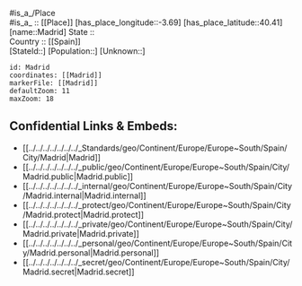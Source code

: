 ﻿---
location:
- 40.41
- -3.69
mapzoom:
- 7
- 12
mapmarker: city
type: City
tags:
- geo/City
SpocWebEntityId: 32210
isDeleted: false
confidential: public
has_id_wikidata: Q2807
shares_border_with:
- '[[_Standards/WikiData/WD~Leganés,77433]]'
- '[[_Standards/WikiData/WD~Coslada,164197]]'
- '[[_Standards/WikiData/WD~Majadahonda,427505]]'
- "[[_Standards/WikiData/WD~San Sebastián de los Reyes,484717]]"
- '[[_Standards/WikiData/WD~Alcobendas,487679]]'
- '[[_Standards/WikiData/WD~Torrelodones,542958]]'
- "[[_Standards/WikiData/WD~Las Rozas de Madrid,592747]]"
- "[[_Standards/WikiData/WD~Pozuelo de Alarcón,639422]]"
- '[[_Standards/WikiData/WD~Rivas-Vaciamadrid,644481]]'
- "[[_Standards/WikiData/WD~Hoyo de Manzanares,664769]]"
- "[[_Standards/WikiData/WD~San Fernando de Henares,842211]]"
- "[[_Standards/WikiData/WD~Tres Cantos,910410]]"
- "[[_Standards/WikiData/WD~Paracuellos de Jarama,2046249]]"
- '[[_Standards/WikiData/WD~Getafe,8802]]'
- '[[_Standards/WikiData/WD~Alcorcón,10372]]'
- "[[_Standards/WikiData/WD~Colmenar Viejo,55480]]"
twinned_administrative_body:
- '[[_Standards/WikiData/WD~Marrakesh,101625]]'
- "[[_Standards/WikiData/WD~Maui County,111409]]"
- '[[_Standards/WikiData/WD~Hama,173545]]'
- '[[_Standards/WikiData/WD~Chimbote,518431]]'
- '[[_Standards/WikiData/WD~Warsaw,270]]'
- '[[_Standards/WikiData/WD~Sofia,472]]'
- '[[_Standards/WikiData/WD~Lisbon,597]]'
- '[[_Standards/WikiData/WD~Moscow,649]]'
- '[[_Standards/WikiData/WD~Beijing,956]]'
- '[[_Standards/WikiData/WD~Prague,1085]]'
- '[[_Standards/WikiData/WD~Montevideo,1335]]'
- '[[_Standards/WikiData/WD~Manila,1461]]'
- '[[_Standards/WikiData/WD~Bordeaux,1479]]'
- "[[_Standards/WikiData/WD~Buenos Aires,1486]]"
- "[[_Standards/WikiData/WD~La Paz,1491]]"
- "[[_Standards/WikiData/WD~Mexico City,1489]]"
- "[[_Standards/WikiData/WD~Abu Dhabi,1519]]"
- '[[_Standards/WikiData/WD~Athens,1524]]'
- '[[_Standards/WikiData/WD~Caracas,1533]]'
- "[[_Standards/WikiData/WD~Guatemala City,1555]]"
- '[[_Standards/WikiData/WD~Havana,1563]]'
- '[[_Standards/WikiData/WD~Budapest,1781]]'
- '[[_Standards/WikiData/WD~Kyiv,1899]]'
- '[[_Standards/WikiData/WD~Bogotá,2841]]'
- '[[_Standards/WikiData/WD~Lima,2868]]'
- '[[_Standards/WikiData/WD~Santiago,2887]]'
- '[[_Standards/WikiData/WD~Quito,2900]]'
- '[[_Standards/WikiData/WD~Asunción,2933]]'
- "[[_Standards/WikiData/WD~San José,3070]]"
- "[[_Standards/WikiData/WD~San Salvador,3110]]"
- '[[_Standards/WikiData/WD~Tegucigalpa,3238]]'
- '[[_Standards/WikiData/WD~Managua,3274]]'
- "[[_Standards/WikiData/WD~Panama City,3306]]"
- '[[_Standards/WikiData/WD~Rabat,3551]]'
- '[[_Standards/WikiData/WD~Tripoli,3579]]'
- '[[_Standards/WikiData/WD~Nouakchott,3688]]'
- '[[_Standards/WikiData/WD~Damascus,3766]]'
- '[[_Standards/WikiData/WD~Miami,8652]]'
- "[[_Standards/WikiData/WD~Rio de Janeiro,8678]]"
- '[[_Standards/WikiData/WD~Sarajevo,11194]]'
- "[[_Standards/WikiData/WD~La Serena,14467]]"
- '[[_Standards/WikiData/WD~Tirana,19689]]'
- "[[_Standards/WikiData/WD~New York City,60]]"
- '[[_Standards/WikiData/WD~Berlin,64]]'
- "[[_Standards/WikiData/WD~City of Brussels,239]]"
- "[[_Standards/WikiData/WD~Santo Domingo,34820]]"
- '[[_Standards/WikiData/WD~Cannes,39984]]'
- "[[_Standards/WikiData/WD~San Juan,41211]]"
diocese:
- "[[_Standards/WikiData/WD~Roman Catholic Archdiocese of Madrid,261490]]"
- "[[_Standards/WikiData/WD~Roman Catholic Archdiocese of Toledo,1423027]]"
- "[[_Standards/WikiData/WD~Roman Catholic Archdiocese of Madrid-Alcalá,50217408]]"
- "[[_Standards/WikiData/WD~Roman Catholic Diocese of Madrid-Alcalá,50217454]]"
owner_of:
- "[[_Standards/WikiData/WD~Caja Mágica,371585]]"
- "[[_Standards/WikiData/WD~Campo de Fútbol de Vallecas,983806]]"
patron_saint:
- "[[_Standards/WikiData/WD~Isidore the Laborer,379685]]"
- "[[_Standards/WikiData/WD~Virgin of Almudena,1136827]]"
- "[[_Standards/WikiData/WD~Mariana de Jesús,2244260]]"
contains_the_administrative_territorial_entity:
- '[[_Standards/WikiData/WD~Vicálvaro,589403]]'
- "[[_Standards/WikiData/WD~Fuencarral-El Pardo,656196]]"
- '[[_Standards/WikiData/WD~Latina,794954]]'
- '[[_Standards/WikiData/WD~Villaverde,919536]]'
- '[[_Standards/WikiData/WD~Usera,953368]]'
- '[[_Standards/WikiData/WD~Carabanchel,1001991]]'
- '[[_Standards/WikiData/WD~Chamberí,1763370]]'
- '[[_Standards/WikiData/WD~Centro,1763376]]'
- "[[_Standards/WikiData/WD~Ciudad Lineal,1763694]]"
- '[[_Standards/WikiData/WD~Hortaleza,1928529]]'
- "[[_Standards/WikiData/WD~Villa de Vallecas,1947988]]"
- '[[_Standards/WikiData/WD~Arganzuela,2000929]]'
- '[[_Standards/WikiData/WD~Retiro,2002296]]'
- "[[_Standards/WikiData/WD~Puente de Vallecas,2003054]]"
- '[[_Standards/WikiData/WD~Moncloa-Aravaca,2017682]]'
- '[[_Standards/WikiData/WD~Moratalaz,2076109]]'
- '[[_Standards/WikiData/WD~Castellana,4781]]'
flag: "[[_Standards/WikiData/WD~flag of the City of Madrid,600147]]"
described_by_source:
- "[[_Standards/WikiData/WD~Brockhaus and Efron Encyclopedic Dictionary,602358]]"
- "[[_Standards/WikiData/WD~Encyclopædia Britannica 11th edition,867541]]"
- "[[_Standards/WikiData/WD~Great Complete Encyclopedia of All Sciences and Arts,1547546]]"
- "[[_Standards/WikiData/WD~The Nuttall Encyclopædia,3181656]]"
- "[[_Standards/WikiData/WD~Sytin Military Encyclopedia,4114391]]"
- "[[_Standards/WikiData/WD~Jewish Encyclopedia of Brockhaus and Efron,4173137]]"
- "[[_Standards/WikiData/WD~Small Brockhaus and Efron Encyclopedic Dictionary,19180675]]"
- "[[_Standards/WikiData/WD~Meyers Konversations-Lexikon, 4th edition (1885–1890),19219752]]"
- "[[_Standards/WikiData/WD~Great Soviet Encyclopedia (1926–1947),20078554]]"
- "[[_Standards/WikiData/WD~Meyer’s Universum, Dritter Band,127953085]]"
- "[[_Standards/WikiData/WD~Meyer’s Universum, Achter Band,131447403]]"
located_in_or_next_to_body_of_water:
- "[[_Standards/WikiData/WD~Arroyo Meaques,793529]]"
- '[[_Standards/WikiData/WD~Manzanares,16512]]'
instance_of:
- "[[_Standards/WikiData/WD~tourist destination,1200957]]"
- "[[_Standards/WikiData/WD~municipality of Spain,2074737]]"
- "[[_Standards/WikiData/WD~national capital,108178728]]"
- '[[_Standards/WikiData/WD~city,515]]'
history_of_topic: "[[_Standards/WikiData/WD~history of Madrid,3136758]]"
coat_of_arms: "[[_Standards/WikiData/WD~coat of arms of Madrid,3775707]]"
replaces:
- "[[_Standards/WikiData/WD~Chamartín de la Rosa,3813738]]"
- "[[_Standards/WikiData/WD~Carabanchel Alto,3813766]]"
- '[[_Standards/WikiData/WD~Canillas,16542489]]'
- '[[_Standards/WikiData/WD~Canillejas,26203266]]'
economy_of_topic: "[[_Standards/WikiData/WD~economy of Madrid,5248073]]"
demographics_of_topic: "[[_Standards/WikiData/WD~demographics of Madrid,8469389]]"
geography_of_topic: "[[_Standards/WikiData/WD~geography of Madrid,8963800]]"
topic_s_main_template:
- "[[_Standards/WikiData/WD~Template_Districts of Madrid,10992381]]"
- '[[_Standards/WikiData/WD~Q18645205,18645205]]'
office_held_by_head_of_government: "[[_Standards/WikiData/WD~mayor of Madrid,17078548]]"
head_of_government: "[[_Standards/WikiData/WD~José Luis Martínez-Almeida,29636954]]"
studied_in: "[[_Standards/WikiData/WD~Historia moderna,29982541]]"
executive_body: "[[_Standards/WikiData/WD~Government Board of the City of Madrid,62015815]]"
open_data_portal: "[[_Standards/WikiData/WD~Madrid Open data portal,97097903]]"
visitor_center:
- "[[_Standards/WikiData/WD~Centro de Turismo de Sol,108366253]]"
- "[[_Standards/WikiData/WD~Plaza Mayor Tourist Information Centre,108377715]]"
part_of: "[[_Standards/WikiData/WD~Villa y corte,111805205]]"
contains_settlement:
- "[[_Standards/WikiData/WD~Madrid city,116170766]]"
- "[[_Standards/WikiData/WD~El Pardo,116652098]]"
capital: "[[_Standards/WikiData/WD~Madrid city,116170766]]"
partially_coincident_with: '[[_Standards/WikiData/WD~Maŷrīṭ,116232341]]'
Provenio_UUID: 4607a9be-4136-4c30-8f69-beb6c6a7c149
BHCL_UUID:
- 6460dad2-0c70-40a8-a063-e4f17d8737bc
- b93498ad-8da9-4d1f-9d58-aba130f1756c
ISNI: 0000000118822393
demonym:
- Madridčan
- Madridčanka
- madrilana
- madrilano
- madrilanu
- Madrider
- Madriderin
- Madriderinnen
- Madrilene
- Madrilenin
- Madrilenian
- Madridano
- madrildar
- madrilène
- Madrilène
- Madrileen
- madrytczyk
- madrytka
- madrilena
- madrileno
- madrileny
- madrilenya
- madrileña
- madrileño
budget: 4702875724
different_from: "[[_Standards/WikiData/WD~Community of Madrid,5756]]"
capital_of:
- "[[_Standards/WikiData/WD~Community of Madrid,5756]]"
- '[[_Standards/WikiData/WD~Spain,29]]'
located_in_the_administrative_territorial_entity: "[[_Standards/WikiData/WD~Community of Madrid,5756]]"
located_in_time_zone:
- '[[_Standards/WikiData/WD~UTC+01_00,6655]]'
- '[[_Standards/WikiData/WD~UTC+02_00,6723]]'
country: '[[_Standards/WikiData/WD~Spain,29]]'
continent: '[[_Standards/WikiData/WD~Europe,46]]'
social_media_followers: 10100
licence_plate_code: M
elevation_above_sea_level: 663
local_dialing_code: 91
OmegaWiki_Defined_Meaning: 7044
INE_code: 28079
native_label: Madrid
official_name: Madrid
official_website: "https://www.madrid.es/"
Facebook_username: ayuntamientodemadrid
Instagram_username: madrid
X_Twitter_username: madrid
GitHub_topic: madrid
male_population: 1520153
female_population: 1745973
population: 3416771
area: 604.4551
Commons_gallery: Madrid
Commons_category: Madrid
subreddit: Madrid
hashtag: Madrid
time_of_earliest_written_record: "0871-01-01T00:00:00Z"
coordinate_location: "Point(-3.703333333 40.416944444)"
coat_of_arms_image: "http://commons.wikimedia.org/wiki/Special:FilePath/Escudo%20de%20Madrid.svg"
UN_LOCODE: ESMAD
flag_image: "http://commons.wikimedia.org/wiki/Special:FilePath/Bandera%20de%20la%20ciudad%20de%20Madrid.svg"
U_S_National_Archives_Identifier: 10045034
panoramic_view: "http://commons.wikimedia.org/wiki/Special:FilePath/Azca-Skyline-271112.jpg"
montage_image: "http://commons.wikimedia.org/wiki/Special:FilePath/CollageMadrid.jpg"
nighttime_view: "http://commons.wikimedia.org/wiki/Special:FilePath/Madrid%20-%20Madrid%20skyline%20-%20140314%20195825.jpg"
image: "http://commons.wikimedia.org/wiki/Special:FilePath/Madrid%20%2838624991251%29.jpg"
locator_map_image: "http://commons.wikimedia.org/wiki/Special:FilePath/Madrid%20%28Comunidad%20de%20Madrid%29%20mapa.svg"
aerial_view: "http://commons.wikimedia.org/wiki/Special:FilePath/Madrid%20ESA354454.jpg"
page_banner: "http://commons.wikimedia.org/wiki/Special:FilePath/Madrid%20Palacio%20Real%20Wikivoyage%20Banner.jpg"
detail_map: "http://commons.wikimedia.org/wiki/Special:FilePath/Mapa%20m-40%20-%20m-30.PNG"
location_map: "http://commons.wikimedia.org/wiki/Special:FilePath/Maps%20-%20ES%20-%20Madrid%20-%20Overview%20districts%20numbered.PNG"
postal_code: 28001–28081
Krugosvet_article: Earth_sciences/geografiya/MADRID.html
Libris_URI: fcrtsm3z2zqr5jf
---

#is_a_/Place  
#is_a_ :: [[Place]] 
[has_place_longitude::-3.69] 
[has_place_latitude::40.41] 
[name::Madrid] 
State ::  
Country :: [[Spain]]  
[StateId::] 
[Population::] 
[Unknown::] 


```leaflet
id: Madrid
coordinates: [[Madrid]] 
markerFile: [[Madrid]] 
defaultZoom: 11 
maxZoom: 18
```


## Confidential Links & Embeds: 
- [[../../../../../../../_Standards/geo/Continent/Europe/Europe~South/Spain/City/Madrid|Madrid]] 
- [[../../../../../../../_public/geo/Continent/Europe/Europe~South/Spain/City/Madrid.public|Madrid.public]] 
- [[../../../../../../../_internal/geo/Continent/Europe/Europe~South/Spain/City/Madrid.internal|Madrid.internal]] 
- [[../../../../../../../_protect/geo/Continent/Europe/Europe~South/Spain/City/Madrid.protect|Madrid.protect]] 
- [[../../../../../../../_private/geo/Continent/Europe/Europe~South/Spain/City/Madrid.private|Madrid.private]] 
- [[../../../../../../../_personal/geo/Continent/Europe/Europe~South/Spain/City/Madrid.personal|Madrid.personal]] 
- [[../../../../../../../_secret/geo/Continent/Europe/Europe~South/Spain/City/Madrid.secret|Madrid.secret]] 
